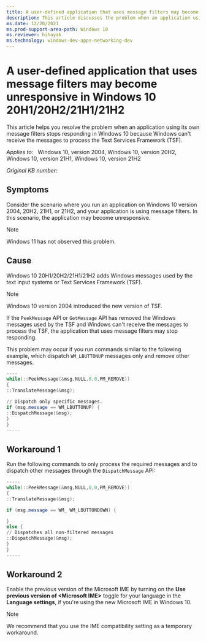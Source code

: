 ```yaml
---
title: A user-defined application that uses message filters may become unresponsive in Windows 10 20H1/20H2/21H1/21H2
description: This article discusses the problem when an application using its own message filters stops responding in Windows 10 because Windows can't receive the messages to process the Text Services Framework (TSF).  
ms.date: 12/20/2021
ms.prod-support-area-path: Windows 10
ms.reviewer: hihayak
ms.technology: windows-dev-apps-networking-dev
---
```


# A user-defined application that uses message filters may become unresponsive in Windows 10 20H1/20H2/21H1/21H2

This article helps you resolve the problem when an application using its own message filters stops responding in Windows 10 because Windows can't receive the messages to process the Text Services Framework (TSF).

_Applies to:_ &nbsp; Windows 10, version 2004, Windows 10, version 20H2, Windows 10, version 21H1, Windows 10, version 21H2

_Original KB number:_ &nbsp;

## Symptoms

Consider the scenario where you run an application on Windows 10 version 2004, 20H2, 21H1, or 21H2, and your application is using message filters.
In this scenario, the application may become unresponsive.

> [!NOTE]
> Windows 11 has not observed this problem.

## Cause

Windows 10 20H1/20H2/21H1/21H2 adds Windows messages used by the text input systems or Text Services Framework (TSF).

> [!NOTE]
> Windows 10 version 2004 introduced the new version of TSF.

If the `PeekMessage` API or `GetMessage` API has removed the Windows messages used by the TSF and Windows can't receive the messages to process the TSF, the application that uses message filters may stop responding.

This problem may occur if you run commands similar to the following example, which dispatch `WM_LBUTTONUP` messages only and remove other messages.

```powershell
----
while(::PeekMessage(&msg,NULL,0,0,PM_REMOVE))
{
::TranslateMessage(&msg);

// Dispatch only specific messages.
if (msg.message == WM_LBUTTONUP) {
::DispatchMessage(&msg);
}
}
-----
```

## Workaround 1

Run the following commands to only process the required messages and to dispatch other messages through the `DispatchMessage` API:

```powershell
-----
while(::PeekMessage(&msg,NULL,0,0,PM_REMOVE))
{
::TranslateMessage(&msg);

if (msg.message == WM_ WM_LBUTTONDOWN) {

}
else {
// Dispatches all non-filtered messages
::DispatchMessage(&msg);
}
}
-----
```

## Workaround 2

Enable the previous version of the Microsoft IME by turning on the **Use previous version of \<Microsoft IME\>** toggle for your language in the **Language settings**, if you're using the new Microsoft IME in Windows 10.

> [!NOTE]
> We recommend that you use the IME compatibility setting as a temporary workaround.
